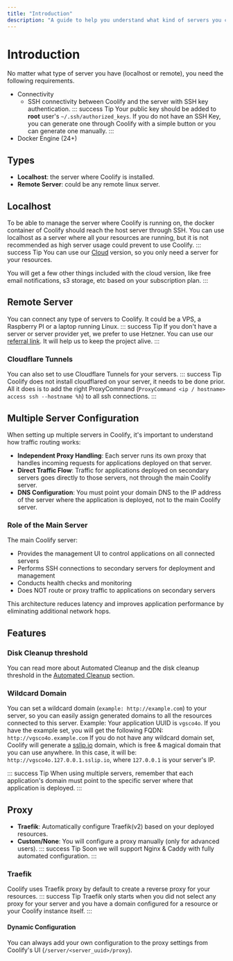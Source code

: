 ```yaml
---
title: "Introduction"
description: "A guide to help you understand what kind of servers you can connect to Coolify."
---
```

# Introduction
No matter what type of server you have (localhost or remote), you need the following requirements.
- Connectivity
  - SSH connectivity between Coolify and the server with SSH key authentication.
     ::: success Tip
     Your public key should be added to **root** user's `~/.ssh/authorized_keys`.
     If you do not have an SSH Key, you can generate one through Coolify with a simple button or you can generate one manually.
     :::
- Docker Engine (24+)
## Types
- **Localhost**: the server where Coolify is installed.
- **Remote Server**: could be any remote linux server.
## Localhost
To be able to manage the server where Coolify is running on, the docker container of Coolify should reach the host server through SSH.
You can use localhost as a server where all your resources are running, but it is not recommended as high server usage could prevent to use Coolify.
::: success Tip
  You can use our [Cloud](https://app.coolify.io) version, so you only need a server for your resources. 
  
  You will get a few other things included with the cloud version, like free email notifications, s3 storage, etc based on your subscription plan.
:::
## Remote Server
You can connect any type of servers to Coolify. It could be a VPS, a Raspberry PI or a laptop running Linux.
::: success Tip
If you don't have a server or server provider yet, we prefer to use Hetzner.
You can use our [referral link](https://coolify.io/hetzner). It will help us to keep the project alive.
:::
### Cloudflare Tunnels
You can also set to use Cloudflare Tunnels for your servers.
::: success Tip
Coolify does not install cloudflared on your server, it needs to be done prior.
All it does is to add the right ProxyCommand (`ProxyCommand <ip / hostname> access ssh --hostname %h`) to all ssh connections.
:::

## Multiple Server Configuration
When setting up multiple servers in Coolify, it's important to understand how traffic routing works:

- **Independent Proxy Handling**: Each server runs its own proxy that handles incoming requests for applications deployed on that server.
- **Direct Traffic Flow**: Traffic for applications deployed on secondary servers goes directly to those servers, not through the main Coolify server.
- **DNS Configuration**: You must point your domain DNS to the IP address of the server where the application is deployed, not to the main Coolify server.

### Role of the Main Server
The main Coolify server:
- Provides the management UI to control applications on all connected servers
- Performs SSH connections to secondary servers for deployment and management
- Conducts health checks and monitoring
- Does NOT route or proxy traffic to applications on secondary servers

This architecture reduces latency and improves application performance by eliminating additional network hops.

## Features
### Disk Cleanup threshold
You can read more about Automated Cleanup and the disk cleanup threshold in the [Automated Cleanup](/knowledge-base/server/automated-cleanup) section.
### Wildcard Domain
You can set a wildcard domain (`example: http://example.com`) to your server, so you can easily assign generated domains to all the resources connected to this server.
Example: Your application UUID is `vgsco4o`.
If you have the example set, you will get the following FQDN: `http://vgsco4o.example.com`
If you do not have any wildcard domain set, Coolify will generate a [sslip.io](https://sslip.io) domain, which is free & magical domain that you can use anywhere.
In this case, it will be: `http://vgsco4o.127.0.0.1.sslip.io`, where `127.0.0.1` is your server's IP.

::: success Tip
When using multiple servers, remember that each application's domain must point to the specific server where that application is deployed.
:::

## Proxy
- **Traefik**: Automatically configure Traefik(v2) based on your deployed resources.
- **Custom/None**: You will configure a proxy manually (only for advanced users).
::: success Tip
  Soon we will support Nginx & Caddy with fully automated configuration.
:::
### Traefik
Coolify uses Traefik proxy by default to create a reverse proxy for your resources.
::: success Tip
  Traefik only starts when you did not select any proxy for your server and you
  have a domain configured for a resource or your Coolify instance itself.
:::
#### Dynamic Configuration
You can always add your own configuration to the proxy settings from Coolify's UI (`/server/<server_uuid>/proxy`).
